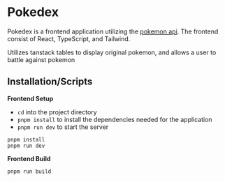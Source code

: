 # Pokedex

Pokedex is a frontend application utilizing the [pokemon api](https://pokeapi.co/).
The frontend consist of React, TypeScript, and Tailwind. 

Utilizes tanstack tables to display original pokemon, and allows a user to battle against pokemon

## Installation/Scripts

**Frontend Setup**

- `cd` into the project directory 
- `pnpm install` to install the dependencies needed for the application
- `pnpm run dev` to start the server

```console
pnpm install
pnpm run dev
```

**Frontend Build** 
```console
pnpm run build
```